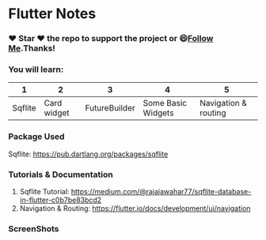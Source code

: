 # Flutter Notes

### :heart: Star :heart: the repo to support the project or :smile:[Follow Me](https://github.com/AyushBherwani1998).Thanks!

### You will learn: 
1 | 2 | 3 | 4 | 5
--- | --- | --- | --- | ---
Sqflite | Card widget | FutureBuilder | Some Basic Widgets | Navigation & routing

### Package Used

Sqflite: https://pub.dartlang.org/packages/sqflite <br>

### Tutorials & Documentation

1. Sqflite Tutorial: https://medium.com/@rajajawahar77/sqflite-database-in-flutter-c0b7be83bcd2 <br>
2. Navigation & Routing: https://flutter.io/docs/development/ui/navigation

### ScreenShots

